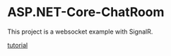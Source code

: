 # ASP.NET-Core-ChatRoom
This project is a websocket example with SignalR.

[tutorial](https://docs.microsoft.com/zh-tw/aspnet/core/tutorials/signalr?view=aspnetcore-6.0&tabs=visual-studio)
